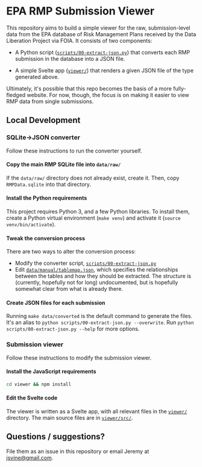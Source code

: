 # EPA RMP Submission Viewer

This repository aims to build a simple viewer for the raw, submission-level data from the EPA database of Risk Management Plans received by the Data Liberation Project via FOIA. It consists of two components:

- A Python script ([`scripts/00-extract-json.py`](scripts/00-extract-json.py)) that converts each RMP submission in the database into a JSON file.

- A simple Svelte app ([`viewer/`](viewer/)) that renders a given JSON file of the type generated above.

Ultimately, it's possible that this repo becomes the basis of a more fully-fledged website. For now, though, the focus is on making it easier to view RMP data from single submissions.

## Local Development

### SQLite->JSON converter

Follow these instructions to run the converter yourself.

#### Copy the main RMP SQLite file into `data/raw/`

If the `data/raw/` directory does not already exist, create it. Then, copy `RMPData.sqlite` into that directory.

#### Install the Python requirements

This project requires Python 3, and a few Python libraries. To install them, create a Python virtual environment (`make venv`) and activate it (`source venv/bin/activate`).

#### Tweak the conversion process

There are two ways to alter the conversion process:

- Modify the converter script, [`scripts/00-extract-json.py`](scripts/00-extract-json.py)
- Edit [`data/manual/tablemap.json`](data/manual/tablemap.json), which specifies the relationships between the tables and how they should be extracted. The structure is (currently, hopefully not for long) undocumented, but is hopefully somewhat clear from what is already there.

#### Create JSON files for each submission

Running `make data/converted` is the default command to generate the files. It's an alias to `python scripts/00-extract-json.py --overwrite`. Run `python scripts/00-extract-json.py --help` for more options.

### Submission viewer

Follow these instructions to modify the submission viewer.

#### Install the JavaScript requirements

```sh
cd viewer && npm install
```

#### Edit the Svelte code

The viewer is written as a Svelte app, with all relevant files in the [`viewer/`](viewer/) directory. The main source files are in [`viewer/src/`](viewer/src/).

## Questions / suggestions?

File them as an issue in this repository or email Jeremy at jsvine@gmail.com. 

